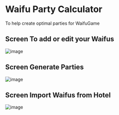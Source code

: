# Waifu Party Calculator
To help create optimal parties for WaifuGame

## Screen To add or edit your Waifus
![image](https://user-images.githubusercontent.com/1035905/157745621-20f6845a-6694-48ee-83a1-90923414bdc8.png)

## Screen Generate Parties
![image](https://user-images.githubusercontent.com/1035905/157744450-fc66ec56-76b1-4425-a5ef-7077963fb62d.png)

## Screen Import Waifus from Hotel
![image](https://user-images.githubusercontent.com/1035905/158092392-ab62e5ad-cb03-4b6b-bce2-791599613524.png)
